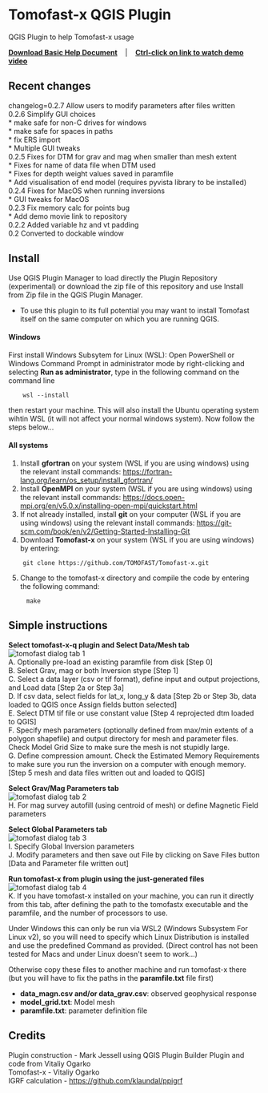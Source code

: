 # Tomofast-x QGIS Plugin
 QGIS Plugin to help Tomofast-x usage

 **<a href="https://tectonique.net/tomofast-x-q/Tomofast-x-q%20User%20Manual.pdf">Download Basic Help Document</a>**&nbsp;&nbsp;&nbsp; |&nbsp;&nbsp;&nbsp; **<a href="https://tectonique.net/tomofast-x-q/tomofast_demo.mp4">Ctrl-click on link to watch demo video</a>**

## Recent changes
changelog=0.2.7 Allow users to modify parameters after files written   
    0.2.6 Simplify GUI choices   
    * make safe for non-C drives for windows   
    * make safe for spaces in paths   
    * fix ERS import   
    * Multiple GUI tweaks   
    0.2.5 Fixes for DTM for grav and mag when smaller than mesh extent   
    * Fixes for name of data file when DTM used   
    * Fixes for depth weight values saved in paramfile   
    * Add visualisation of end model (requires pyvista library to be installed)   
    0.2.4 Fixes for MacOS when running inversions   
    * GUI tweaks for MacOS   
    0.2.3 Fix memory calc for points bug   
    * Add demo movie link to repository   
    0.2.2 Added variable hz and vt padding   
    0.2 Converted to dockable window   
    
## Install
Use QGIS Plugin Manager to load directly the Plugin Repository (experimental) or download the zip file of this repository and use Install from Zip file in the QGIS Plugin Manager.   
- To use this plugin to its full potential you may want to install Tomofast itself on the same computer on which you are running QGIS.

#### Windows
First install Windows Subsytem for Linux (WSL): Open PowerShell or Windows Command Prompt in administrator mode by right-clicking and selecting **Run as administrator**, type in the following command on the command line  
``` 
    wsl --install   
```
then restart your machine. This will also install the Ubuntu operating system wihtin WSL (it will not affect your normal windows system). Now follow the steps below...   

#### All systems
1) Install **gfortran** on your system (WSL if you are using windows) using the relevant install commands: https://fortran-lang.org/learn/os_setup/install_gfortran/   
2) Install **OpenMPI** on your system (WSL if you are using windows) using the relevant install commands: https://docs.open-mpi.org/en/v5.0.x/installing-open-mpi/quickstart.html   
3) If not already installed, install **git** on your computer (WSL if you are using windows) using the relevant install commands: https://git-scm.com/book/en/v2/Getting-Started-Installing-Git   
4) Download **Tomofast-x** on your system (WSL if you are using windows) by entering: 
```
    git clone https://github.com/TOMOFAST/Tomofast-x.git  
```

5) Change to the tomofast-x directory and compile the code by entering the following command:   
```
     make
```

## Simple instructions
**Select tomofast-x-q plugin and Select Data/Mesh tab**   
![tomofast dialog tab 1](plugin.png)    
A. Optionally pre-load an existing paramfile from disk [Step 0]      
B. Select Grav, mag or both Inversion stype [Step 1]   
C. Select a data layer (csv or tif format), define input and output projections, and Load data [Step 2a or Step 3a]   
D. If csv data, select fields for lat_x, long_y & data [Step 2b or Step 3b, data loaded to QGIS once Assign fields button selected]   
E. Select DTM tif file or use constant value [Step 4 reprojected dtm loaded to QGIS]   
F. Specify mesh parameters (optionally defined from max/min extents of a polygon shapefile) and output directory for mesh and parameter files. Check Model Grid Size to make sure the mesh is not stupidly large.    
G. Define compression amount. Check the Estimated Memory Requirements to make sure you run the inversion on a computer with enough memory.    
[Step 5 mesh and data files written out and loaded to QGIS]   
    

**Select Grav/Mag Parameters tab**   
![tomofast dialog tab 2](plugin2.png)    
H. For mag survey autofill (using centroid of mesh) or define Magnetic Field parameters   
   
**Select Global Parameters tab**   
![tomofast dialog tab 3](plugin3.png)     
I. Specify Global Inversion parameters   
J. Modify parameters and then save out  File by clicking on Save Files button [Data and Parameter file written out]   
   
**Run tomofast-x from plugin using the just-generated files**   
![tomofast dialog tab 4](plugin4.png)    
K. If you have tomofast-x installed on your machine, you can run it directly from this tab, after defining the path to the tomofastx executable and the paramfile, and the number of processors to use.    
   
Under Windows this can only be run via WSL2 (Windows Subsystem For Linux v2), so you will need to specify which Linux Distribution is installed and use the predefined Command as provided. (Direct control has not been tested for Macs and under Linux doesn't seem to work...)   
   
Otherwise copy these files to another machine and run tomofast-x there (but you will have to fix the paths in the **paramfile.txt** file first)    
- **data_magn.csv and/or data_grav.csv**: observed geophysical response   
- **model_grid.txt**: Model mesh   
- **paramfile.txt**: parameter definition file   

## Credits    
Plugin construction - Mark Jessell using QGIS Plugin Builder Plugin and code from Vitaliy Ogarko   
Tomofast-x - Vitaliy Ogarko   
IGRF calculation - https://github.com/klaundal/ppigrf  
